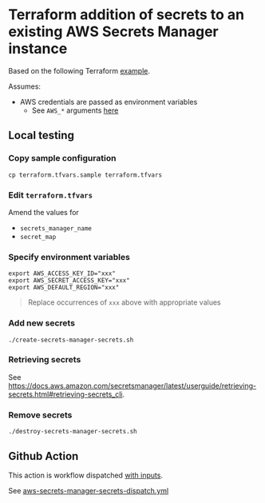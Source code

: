 # Terraform addition of secrets to an existing AWS Secrets Manager instance

Based on the following Terraform [example](https://registry.terraform.io/providers/hashicorp/aws/latest/docs/resources/secretsmanager_secret_version#key-value-pairs).

Assumes:

* AWS credentials are passed as environment variables
  * See `AWS_*` arguments [here](https://registry.terraform.io/providers/hashicorp/aws/latest/docs#environment-variables)


## Local testing

### Copy sample configuration

```
cp terraform.tfvars.sample terraform.tfvars
```

### Edit `terraform.tfvars`

Amend the values for

* `secrets_manager_name`
* `secret_map`


### Specify environment variables

```
export AWS_ACCESS_KEY_ID="xxx"
export AWS_SECRET_ACCESS_KEY="xxx"
export AWS_DEFAULT_REGION="xxx"
```
> Replace occurrences of `xxx` above with appropriate values

### Add new secrets

```
./create-secrets-manager-secrets.sh
```

### Retrieving secrets

See https://docs.aws.amazon.com/secretsmanager/latest/userguide/retrieving-secrets.html#retrieving-secrets_cli.

### Remove secrets

```
./destroy-secrets-manager-secrets.sh
```


## Github Action

This action is workflow dispatched [with inputs](https://docs.github.com/en/actions/using-workflows/workflow-syntax-for-github-actions#onworkflow_dispatchinputs).

See [aws-secrets-manager-secrets-dispatch.yml](https://github.com/clicktruck/aws-actions/actions/workflows/aws-secrets-manager-secrets-dispatch.yml)
